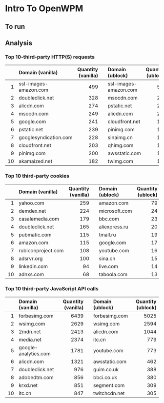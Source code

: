 # Intro To OpenWPM

## To run

## Analysis

### Top 10-third-party HTTP(S) requests

|     | Domain (vanilla)      | Quantity (vanilla) |     | Domain (ublock)       | Quantity (ublock) |
| --: | :-------------------- | -----------------: | --- | :-------------------- | ----------------: |
|   1 | ssl-images-amazon.com |                499 |     | ssl-images-amazon.com |               520 |
|   2 | doubleclick.net       |                328 |     | msocdn.com            |               249 |
|   3 | alicdn.com            |                274 |     | pstatic.net           |               226 |
|   4 | msocdn.com            |                249 |     | alicdn.com            |               200 |
|   5 | google.com            |                241 |     | cloudfront.net        |               198 |
|   6 | pstatic.net           |                239 |     | pinimg.com            |               191 |
|   7 | googlesyndication.com |                228 |     | sinaimg.cn            |               159 |
|   8 | cloudfront.net        |                203 |     | qhimg.com             |               150 |
|   9 | pinimg.com            |                200 |     | awsstatic.com         |               149 |
|  10 | akamaized.net         |                182 |     | twimg.com             |               118 |

### Top 10 third-party cookies

|     | Domain (vanilla)   | Quantity (vanilla) |     | Domain (ublock) | Quantity (ublock) |
| --: | :----------------- | -----------------: | --- | :-------------- | ----------------: |
|   1 | yahoo.com          |                259 |     | amazon.com      |                79 |
|   2 | demdex.net         |                224 |     | microsoft.com   |                24 |
|   3 | casalemedia.com    |                179 |     | bbc.com         |                23 |
|   4 | doubleclick.net    |                165 |     | aliexpress.ru   |                20 |
|   5 | pubmatic.com       |                115 |     | tmall.ru        |                19 |
|   6 | amazon.com         |                115 |     | google.com      |                17 |
|   7 | rubiconproject.com |                108 |     | youtube.com     |                16 |
|   8 | adsrvr.org         |                100 |     | sina.cn         |                15 |
|   9 | linkedin.com       |                 94 |     | live.com        |                14 |
|  10 | adnxs.com          |                 68 |     | taboola.com     |                13 |

### Top 10 third-party JavaScript API calls

|     | Domain (vanilla)     | Quantity (vanilla) |     | Domain (ublock) | Quantity (ublock) |
| --: | :------------------- | -----------------: | --- | :-------------- | ----------------: |
|   1 | forbesimg.com        |               6439 |     | forbesimg.com   |              5025 |
|   2 | wsimg.com            |               2629 |     | wsimg.com       |              2594 |
|   3 | 2mdn.net             |               2413 |     | alicdn.com      |              1044 |
|   4 | media.net            |               2374 |     | itc.cn          |               779 |
|   5 | google-analytics.com |               1781 |     | youtube.com     |               773 |
|   6 | alicdn.com           |               1321 |     | awsstatic.com   |               462 |
|   7 | doubleclick.net      |                976 |     | guim.co.uk      |               388 |
|   8 | adobedtm.com         |                856 |     | bbci.co.uk      |               380 |
|   9 | krxd.net             |                851 |     | segment.com     |               309 |
|  10 | itc.cn               |                847 |     | twitchcdn.net   |               305 |
